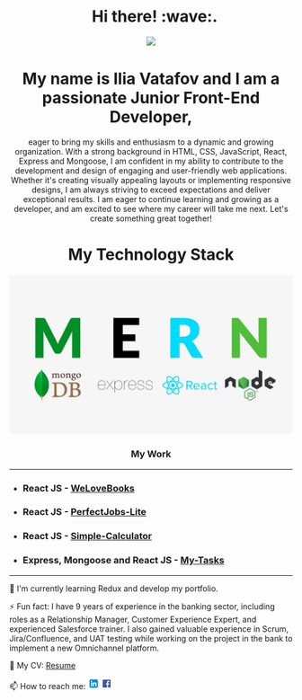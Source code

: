 <h1 align="center">&nbsp; Hi there!&nbsp;:wave:. </h1>

<p align="center"><img src="https://media.giphy.com/media/3ornk57KwDXf81rjWM/giphy.gif" /></p>
<h1 align="center">My name is Ilia Vatafov and I am a passionate Junior Front-End Developer,</h1>
<p align="center">eager to bring my skills and enthusiasm to a dynamic and growing organization. With a strong background in HTML, CSS, JavaScript, React, Express and Mongoose, I am confident in my ability to contribute to the development and design of engaging and user-friendly web applications. Whether it's creating visually appealing layouts or implementing responsive designs, I am always striving to exceed expectations and deliver exceptional results. I am eager to continue learning and growing as a developer, and am excited to see where my career will take me next. Let's create something great together!</p>

<h1 align="center">My Technology Stack</h1>
<div align="center" >
<img src="./stack.jpg"/>
</div>

<h3 align="center">My Work</h3>

<hr>

- ### **React JS** - <a name="welovebooks" href="https://welovebooks.online/">WeLoveBooks</a>

- ### **React JS** - <a name="perfectjobs-lite" href="https://perfectjobs-lite.netlify.app/">PerfectJobs-Lite</a>

- ### **React JS** - <a name="simple-calculator" href="https://github.com/iliavatafov/Simple-Calculator">Simple-Calculator</a>

- ### **Express, Mongoose and React JS** - <a name="my-tasks" href="https://github.com/iliavatafov/My-Tasks">My-Tasks</a>

<hr>

🌱 I'm currently learning Redux and develop my portfolio.

⚡ Fun fact: I have 9 years of experience in the banking sector, including roles as a Relationship Manager, Customer Experience Expert, and experienced Salesforce trainer. I also gained valuable experience in Scrum, Jira/Confluence, and UAT testing while working on the project in the bank to implement a new Omnichannel platform.

💼️ My CV: <a name="my-cv" href="./Ilia_Vatafov_CV.pdf" download>Resume</a>

📫 How to reach me: [![LinkedIn logo](./l.png)](https://www.linkedin.com/in/ilia-vatafov-517ba3163/) [![Facebook logo](./f.png)](https://www.facebook.com/iliya.vatafov)
